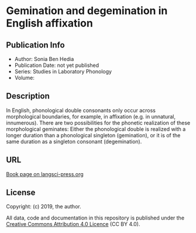 # Gemination and degemination in English affixation

## Publication Info

- Author: Sonia Ben Hedia 
- Publication Date: not yet published
- Series:  Studies in Laboratory Phonology  
- Volume: 

## Description
In English, phonological double consonants only occur across morphological boundaries, for example, in affixation (e.g. in unnatural, innumerous). There are two possibilities for the phonetic realization of these morphological geminates: Either the phonological double is realized with a longer duration than a phonological singleton (gemination), or it is of the same duration as a singleton consonant (degemination).

## URL

[Book page on langsci-press.org](http://langsci-press.org/catalog/book/221)

## License

Copyright: (c) 2019, the author.

All data, code and documentation in this repository is published under the
[Creative Commons Attribution 4.0 Licence](http://creativecommons.org/licenses/by/4.0/)
(CC BY 4.0).

